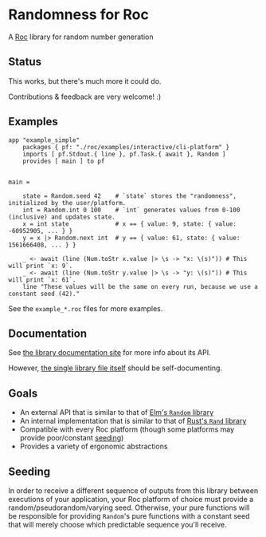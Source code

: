 # Randomness for Roc

A [Roc](https://roc-lang.org) library for random number generation

## Status

This works, but there's much more it could do.

Contributions & feedback are very welcome! :)

## Examples

```
app "example_simple"
    packages { pf: "./roc/examples/interactive/cli-platform" }
    imports [ pf.Stdout.{ line }, pf.Task.{ await }, Random ]
    provides [ main ] to pf


main =
    
    state = Random.seed 42    # `state` stores the "randomness", initialized by the user/platform.
    int = Random.int 0 100    # `int` generates values from 0-100 (inclusive) and updates state.
    x = int state             # x == { value: 9, state: { value: -60952905, ... } }
    y = x |> Random.next int  # y == { value: 61, state: { value: 1561666408, ... } }

    _ <- await (line (Num.toStr x.value |> \s -> "x: \(s)")) # This will print `x: 9`.
    _ <- await (line (Num.toStr y.value |> \s -> "y: \(s)")) # This will print `x: 61`.
    line "These values will be the same on every run, because we use a constant seed (42)."
```

See the `example_*.roc` files for more examples.

## Documentation

See [the library documentation site](https://JanCVanB.github.io/roc-random)
for more info about its API.

However,
[the single library file itself](Random.roc)
should be self-documenting.

## Goals

* An external API that is similar to that of
[Elm's `Random` library](https://github.com/elm/random)
* An internal implementation that is similar to that of
[Rust's `Rand` library](https://github.com/rust-random/rand)
* Compatible with every Roc platform
(though some platforms may provide poor/constant [seeding](#Seeding))
* Provides a variety of ergonomic abstractions

## Seeding

In order to receive a different sequence of outputs from this library
between executions of your application,
your Roc platform of choice must provide
a random/pseudorandom/varying seed.
Otherwise, your pure functions will be responsible
for providing `Random`'s pure functions with a constant seed
that will merely choose which predictable sequence you'll receive.
